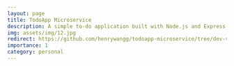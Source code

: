 ```yaml
---
layout: page
title: TodoApp Microservice
description: A simple to-do application built with Node.js and Express.js
img: assets/img/12.jpg
redirect: https://github.com/henrywangg/todoapp-microservice/tree/dev-v1.0
importance: 1
category: personal
---
```


